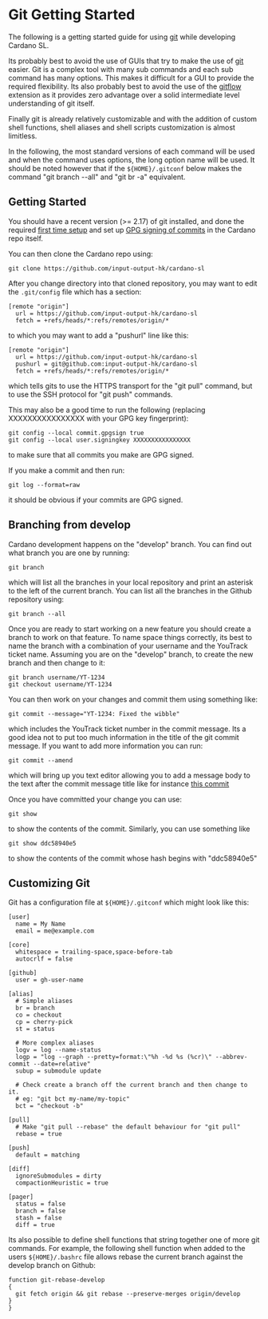 # Git Getting Started

The following is a getting started guide for using [git] while developing
Cardano SL.

Its probably best to avoid the use of GUIs that try to make the use of [git]
easier. Git is a complex tool with many sub commands and each sub command has
many options. This makes it difficult for a GUI to provide the required
flexibility. Its also probably best to avoid the use of the [gitflow]
extension as it provides zero advantage over a solid intermediate level
understanding of git itself.

Finally git is already relatively customizable and with the addition of custom
shell functions, shell aliases and shell scripts customization is almost
limitless.

In the following, the most standard versions of each command will be used and
when the command uses options, the long option name will be used. It should be
noted however that if the `${HOME}/.gitconf` below makes the command
"git branch --all" and "git br -a" equivalent.

## Getting Started

You should have a recent version (>= 2.17) of git installed, and done the
required [first time setup](https://git-scm.com/book/en/v2/Getting-Started-First-Time-Git-Setup)
and set up [GPG signing of commits](https://help.github.com/articles/signing-commits-using-gpg/)
in the Cardano repo itself.

You can then clone the Cardano repo using:
```
git clone https://github.com/input-output-hk/cardano-sl
```
After you change directory into that cloned repository, you may want to edit
the `.git/config` file which has a section:
```
[remote "origin"]
  url = https://github.com/input-output-hk/cardano-sl
  fetch = +refs/heads/*:refs/remotes/origin/*
```
to which you may want to add a "pushurl" line like this:
```
[remote "origin"]
  url = https://github.com/input-output-hk/cardano-sl
  pushurl = git@github.com:input-output-hk/cardano-sl
  fetch = +refs/heads/*:refs/remotes/origin/*
```
which tells gits to use the HTTPS transport for the "git pull" command, but to
use the SSH protocol for "git push" commands.

This may also be a good time to run the following (replacing XXXXXXXXXXXXXXXX
with your GPG key fingerprint):
```
git config --local commit.gpgsign true
git config --local user.signingkey XXXXXXXXXXXXXXXX
```
to make sure that all commits you make are GPG signed.

If you make a commit and then run:
```
git log --format=raw
```
it should be obvious if your commits are GPG signed.

## Branching from develop

Cardano development happens on the "develop" branch. You can find out what
branch you are one by running:
```
git branch
```
which will list all the branches in your local repository and print an asterisk
to the left of the current branch. You can list all the branches in the
Github repository using:
```
git branch --all
```

Once you are ready to start working on a new feature you should create a branch
to work on that feature. To name space things correctly, its best to name the
branch with a combination of your username and the YouTrack ticket name. Assuming
you are on the "develop" branch, to create the new branch and then change to
it:
```
git branch username/YT-1234
git checkout username/YT-1234
```
You can then work on your changes and commit them using something like:
```
git commit --message="YT-1234: Fixed the wibble"
```
which includes the YouTrack ticket number in the commit message. Its a good
idea not to put too much information in the title of the git commit message.
If you want to add more information you can run:
```
git commit --amend
```
which will bring up you text editor allowing you to add a message body to
the text after the commit message title like for instance
[this commit](https://github.com/input-output-hk/cardano-sl/commit/ddc58940e5ddec357cc94097df2951359cb37ed5)

Once you have committed your change you can use:
```
git show
```
to show the contents of the commit. Similarly, you can use something like
```
git show ddc58940e5
```
to show the contents of the commit whose hash begins with "ddc58940e5"


## Customizing Git

Git has a configuration file at `${HOME}/.gitconf` which might look like this:
```
[user]
  name = My Name
  email = me@example.com

[core]
  whitespace = trailing-space,space-before-tab
  autocrlf = false

[github]
  user = gh-user-name

[alias]
  # Simple aliases
  br = branch
  co = checkout
  cp = cherry-pick
  st = status

  # More complex aliases
  logv = log --name-status
  logp = "log --graph --pretty=format:\"%h -%d %s (%cr)\" --abbrev-commit --date=relative"
  subup = submodule update

  # Check create a branch off the current branch and then change to it.
  # eg: "git bct my-name/my-topic"
  bct = "checkout -b"

[pull]
  # Make "git pull --rebase" the default behaviour for "git pull"
  rebase = true

[push]
  default = matching

[diff]
  ignoreSubmodules = dirty
  compactionHeuristic = true

[pager]
  status = false
  branch = false
  stash = false
  diff = true
```

Its also possible to define shell functions that string together one of more
git commands. For example, the following shell function when added to the users
`${HOME}/.bashrc` file allows rebase the current branch against the develop
branch on Github:

```
function git-rebase-develop
{
  git fetch origin && git rebase --preserve-merges origin/develop
}
}
```


[git]: https://git-scm.com/
[gitflow]: https://github.com/nvie/gitflow
